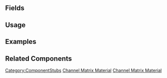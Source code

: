 <languages></languages> <translate>

## Fields

## Usage

## Examples

## Related Components

</translate>

[Category:ComponentStubs](Category:ComponentStubs "wikilink") [Channel
Matrix Material](Category:Components{{#translation:}} "wikilink")
[Channel Matrix
Material](Category:Components:Assets:Materials:Filters{{#translation:}} "wikilink")